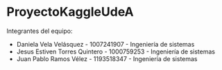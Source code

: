 # ProyectoKaggleUdeA
Integrantes del equipo:
- Daniela Vela Velásquez - 1007241907 - Ingeniería de sistemas
- Jesus Estiven Torres Quintero - 1000759253 - Ingeniería de sistemas
- Juan Pablo Ramos Vélez - 1193518347 - Ingeniería de sistemas
